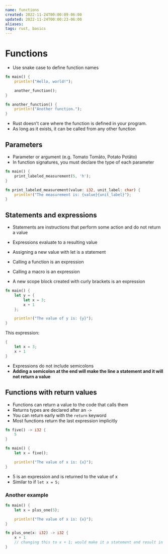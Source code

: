 ```yaml
---
name: functions
created: 2022-11-24T00:00:09-06:00
updated: 2022-11-24T00:00:23-06:00
aliases: 
tags: rust, basics
---
```

# Functions

- Use snake case to define function names

```rust
fn main() {
    println!("Hello, world!");

    another_function();
}

fn another_function() {
    println!("Another function.");
}

```

- Rust doesn't care where the function is defined in your program.
- As long as it exists, it can be called from any other function

## Parameters

- Parameter or argument (e.g. Tomato Tomāto, Potato Potāto)
- In function signatures, you must declare the type of each parameter

```rust
fn main() {
    print_labeled_measurement(5, 'h');
}

fn print_labeled_measurement(value: i32, unit_label: char) {
    println!("The measurement is: {value}{unit_label}");
}
```

## Statements and expressions

- Statements are instructions that perform some action and do not return a value
- Expressions evaluate to a resulting value

- Assigning a new value with let is a statement
- Calling a function is an expression
- Calling a macro is an expression
- A new scope block created with curly brackets is an expression
```rust
fn main() {
    let y = {
        let x = 3;
        x + 1
    };

    println!("The value of y is: {y}");
}
```

This expression:

```rust
{
    let x = 3;
    x + 1
}
```

- Expressions do not include semicolons
- **Adding a semicolon at the end will make the line a statement and it will not return a value**

## Functions with return values

- Functions can return a value to the code that calls them
- Returns types are declared after an `->`
- You can return early with the `return` keyword
- Most functions return the last expression implicitly

```rust
fn five() -> i32 {
    5
}

fn main() {
    let x = five();

    println!("The value of x is: {x}");
}
```

- 5 is an expression and is returned to the value of x
- Similar to if `let x = 5;`

### Another example

```rust
fn main() {
    let x = plus_one(5);

    println!("The value of x is: {x}");
}

fn plus_one(x: i32) -> i32 {
    x + 1
    // changing this to x + 1; would make it a statement and result in an error
}
```

